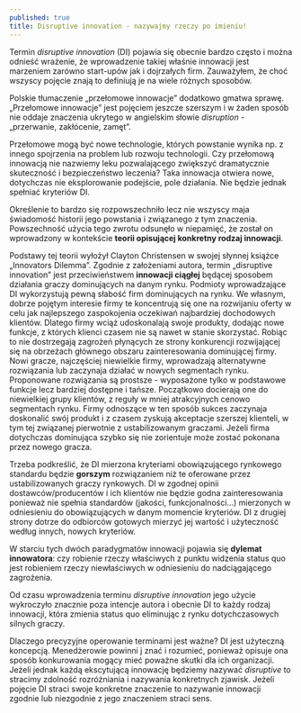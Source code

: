 ```yaml
---
published: true
title: Disruptive innovation - nazywajmy rzeczy po imieniu!
---
```



Termin _disruptive innovation_ (DI) pojawia się obecnie bardzo często i można odnieść wrażenie, że wprowadzenie takiej właśnie innowacji jest marzeniem zarówno start-upów jak i dojrzałych firm.
Zauważyłem, że choć wszyscy pojęcie znają to definiują je na wiele różnych sposobów.

Polskie tłumaczenie „przełomowe innowacje” dodatkowo gmatwa sprawę. „Przełomowe innowacje” jest pojęciem jeszcze szerszym i w żaden sposób nie oddaje znaczenia ukrytego w angielskim słowie _disruption_ - „przerwanie, zakłócenie, zamęt”. 

Przełomowe mogą być nowe technologie, których powstanie wynika np. z innego spojrzenia na problem lub rozwoju technologii. Czy przełomową innowacją nie nazwiemy leku pozwalającego zwiększyć dramatycznie skuteczność i bezpieczeństwo leczenia? 
Taka innowacja otwiera nowe, dotychczas nie eksplorowanie podejście, pole działania. Nie będzie jednak spełniać kryteriów DI. 

Określenie to bardzo się rozpowszechniło lecz nie wszyscy maja świadomość historii jego powstania i związanego z tym znaczenia. Powszechność użycia tego zwrotu odsunęło w niepamięć, że został on wprowadzony w kontekście **teorii opisującej konkretny rodzaj innowacji**. 

Podstawy tej teorii wyłożył Clayton Christensen w swojej słynnej książce „Innovators Dilemma”.
Zgodnie z założeniami autora, termin „disruptive innovation” jest przeciwieństwem **innowacji ciągłej** będącej sposobem działania graczy dominujących na danym rynku. Podmioty wprowadzające DI wykorzystują pewną słabość firm dominujących na rynku. 
We własnym, dobrze pojętym interesie firmy te koncentrują się one na rozwijaniu oferty w celu jak najlepszego zaspokojenia oczekiwań najbardziej dochodowych klientów. Dlatego  firmy wciąż udoskonalają swoje produkty, dodając nowe funkcje, z których klienci czasem nie są nawet w stanie skorzystać. Robiąc to nie dostrzegają zagrożeń płynących ze strony konkurencji rozwijającej się na obrzeżach głównego obszaru zainteresowania dominującej firmy.  Nowi gracze, najczęściej niewielkie firmy, wprowadzają alternatywne rozwiązania lub zaczynaja działać w nowych segmentach rynku. Proponowane rozwiązania są prostsze - wyposażone  tylko w podstawowe funkcje lecz bardziej dostępne i tańsze. Początkowo docierają one do niewielkiej grupy klientów, z reguły w mniej atrakcyjnych cenowo segmentach rynku. 
Firmy odnoszące w ten sposób sukces zaczynaja doskonalić swój produkt i z czasem zyskują akceptacje szerszej klienteli, w tym tej związanej pierwotnie z ustabilizowanym graczami. Jeżeli firma dotychczas dominująca szybko się nie zorientuje może zostać pokonana przez nowego gracza.

Trzeba podkreślić, że DI mierzona kryteriami obowiązującego rynkowego standardu będzie **gorszym** rozwiązaniem niż te oferowane przez ustabilizowanych graczy rynkowych. DI w zgodnej opinii dostawców/producentów i ich klientów nie będzie godna zainteresowania ponieważ nie spełnia standardów (jakości, funkcjonalności...) mierzonych w odniesieniu do obowiązujących w danym momencie kryteriów. DI z drugiej strony dotrze do odbiorców gotowych mierzyć jej wartość i użyteczność według innych, nowych kryteriów. 

W starciu tych dwóch paradygmatów innowacji pojawia się **dylemat innowatora**: czy robienie rzeczy właściwych z punktu widzenia status quo jest robieniem rzeczy niewłaściwych w odniesieniu do nadciągającego zagrożenia. 

Od czasu wprowadzenia terminu _disruptive innovation_ jego użycie  wykroczyło znacznie poza intencje autora i obecnie DI to każdy rodzaj innowacji, która zmienia status quo eliminując z rynku dotychczasowych silnych graczy.  

Dlaczego precyzyjne operowanie terminami jest ważne? DI jest użyteczną koncepcją. Menedżerowie powinni j znać i rozumieć, ponieważ opisuje ona sposób konkurowania mogący mieć poważne skutki dla ich organizacji. Jeżeli jednak każdą ekscytującą innowację będziemy nazywać _disruptive_ to stracimy zdolność rozróżniania i nazywania konkretnych zjawisk. Jeżeli pojęcie DI straci swoje konkretne znaczenie to nazywanie innowacji zgodnie lub niezgodnie z jego znaczeniem straci sens.

